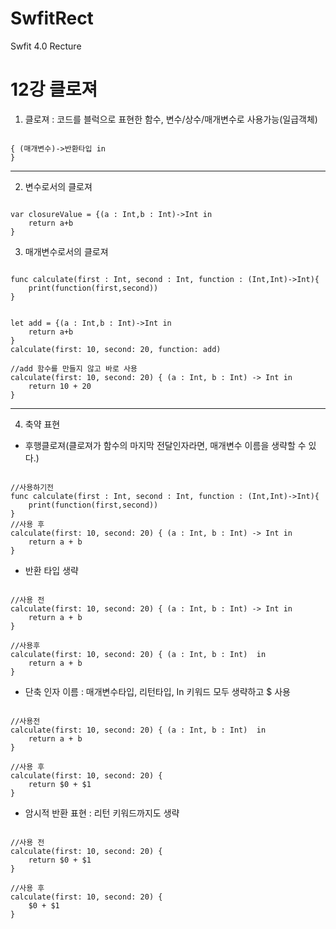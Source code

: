 # SwfitRect
Swfit 4.0 Recture

12강 클로져
===========
1. 클로져 : 코드를 블럭으로 표현한 함수, 변수/상수/매개변수로 사용가능(일급객체)
<pre><code>
{ (매개변수)->반환타입 in
}
</pre></code>
* * *
2. 변수로서의 클로져
<pre><code>
var closureValue = {(a : Int,b : Int)->Int in
    return a+b
}
</pre></code>
3. 매개변수로서의 클로져
<pre><code>
func calculate(first : Int, second : Int, function : (Int,Int)->Int){
    print(function(first,second))
}


let add = {(a : Int,b : Int)->Int in
    return a+b
}
calculate(first: 10, second: 20, function: add)

//add 함수를 만들지 않고 바로 사용
calculate(first: 10, second: 20) { (a : Int, b : Int) -> Int in
    return 10 + 20
}
</pre></code>
* * *
4. 축약 표현
* 후행클로져(클로져가 함수의 마지막 전달인자라면, 매개변수 이름을 생략할 수 있다.)
<pre><code>
//사용하기전
func calculate(first : Int, second : Int, function : (Int,Int)->Int){
    print(function(first,second))
}
//사용 후
calculate(first: 10, second: 20) { (a : Int, b : Int) -> Int in
    return a + b
}
</pre></code>
* 반환 타입 생략
<pre><code>
//사용 전
calculate(first: 10, second: 20) { (a : Int, b : Int) -> Int in
    return a + b
}

//사용후
calculate(first: 10, second: 20) { (a : Int, b : Int)  in
    return a + b
}
</pre></code>
* 단축 인자 이름 : 매개변수타입, 리턴타입, In 키워드 모두 생략하고 $ 사용
<pre><code>
//사용전
calculate(first: 10, second: 20) { (a : Int, b : Int)  in
    return a + b
}

//사용 후
calculate(first: 10, second: 20) {
    return $0 + $1
}
</pre></code>
* 암시적 반환 표현 : 리턴 키워드까지도 생략
<pre><code>
//사용 전
calculate(first: 10, second: 20) {
    return $0 + $1
}

//사용 후
calculate(first: 10, second: 20) {
    $0 + $1
}
</pre></code>
